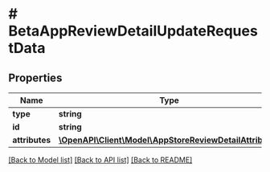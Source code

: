 # # BetaAppReviewDetailUpdateRequestData

## Properties

Name | Type | Description | Notes
------------ | ------------- | ------------- | -------------
**type** | **string** |  | 
**id** | **string** |  | 
**attributes** | [**\OpenAPI\Client\Model\AppStoreReviewDetailAttributes**](AppStoreReviewDetailAttributes.md) |  | [optional] 

[[Back to Model list]](../../README.md#documentation-for-models) [[Back to API list]](../../README.md#documentation-for-api-endpoints) [[Back to README]](../../README.md)


